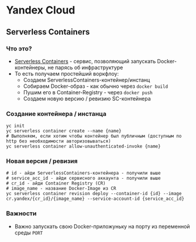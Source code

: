 # Yandex Cloud

## Serverless Containers

### Что это?

- [Serverless Containers](https://cloud.yandex.ru/services/serverless-containers) - сервис, позволяющий запускать
  Docker-контейнеры, не парясь об инфраструктуре
- То есть получаем простейший воркфлоу:
    - Создаем ServerlessContainers-контейнер/инстанц
    - Собираем Docker-образ - как обычно через `docker build`
    - Пушим его в Container-Registry - через `docker push`
    - Создаем новую версию / ревизию SC-контейнера

### Создание контейнера / инстанца

```shell
yc init
yc serverless container create --name {name}
# Выполняем, если хотим чтобы контейнер был публичным (доступным по http без необходимости авторизовываться)
yc serverless container allow-unauthenticated-invoke {name}
```

### Новая версия / ревизия

```shell
# id - айди ServerlessContainers-контейнера - получили выше 
# service_acc_id - айди сервисного аккаунта - получили выше
# cr_id - айди Container Registry (CR)
# image_name - название Docker-Image из CR
yc serverless container revision deploy --container-id {id} --image cr.yandex/{cr_id}/{image_name} --service-account-id {service_acc_id}
```

### Важности

- Важно запускать свою Docker-приложуньку на порту из переменной среды `PORT`